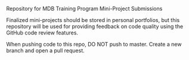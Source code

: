 Repository for MDB Training Program Mini-Project Submissions

Finalized mini-projects should be stored in personal portfolios, but this repository will be used for providing feedback on code quality using the GitHub code review features. 

When pushing code to this repo, DO NOT push to master. Create a new branch and open a pull request. 